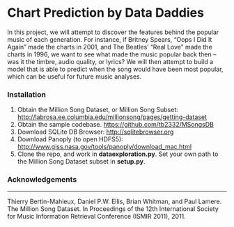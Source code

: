 # Chart Prediction by Data Daddies

In this project, we will attempt to discover the features behind the popular music of each generation. For instance, if Britney Spears, “Oops I Did It Again” made the charts in 2001, and The Beatles’ “Real Love” made the charts in 1996, we want to see what made the music popular back then – was it the timbre, audio quality, or lyrics? We will then attempt to build a model that is able to predict when the song would have been most popular, which can be useful for future music analyses.

### Installation

1. Obtain the Million Song Dataset, or Million Song Subset: http://labrosa.ee.columbia.edu/millionsong/pages/getting-dataset
2. Obtain the sample codebase. https://github.com/tb2332/MSongsDB 
3. Download SQLite DB Browser: http://sqlitebrowser.org
4. Download Panoply (to open HDFS5): http://www.giss.nasa.gov/tools/panoply/download_mac.html
5. Clone the repo, and work in **dataexploration.py**. Set your own path to the Million Song Dataset subset in **setup.py**.

### Acknowledgements
----

Thierry Bertin-Mahieux, Daniel P.W. Ellis, Brian Whitman, and Paul Lamere. 
The Million Song Dataset. In Proceedings of the 12th International Society
for Music Information Retrieval Conference (ISMIR 2011), 2011.


